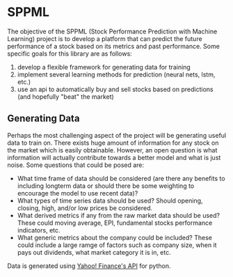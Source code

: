 # SPPML

The objective of the SPPML (Stock Performance Prediction with Machine Learning) project is to develop a platform that can predict the future performance of a stock based on its metrics and past performance.  Some specific goals for this library are as follows:
1. develop a flexible framework for generating data for training
2. implement several learning methods for prediction (neural nets, lstm, etc.)
3. use an api to automatically buy and sell stocks based on predictions (and hopefully "beat" the market)

## Generating Data

Perhaps the most challenging aspect of the project will be generating useful data to train on.  There exists huge amount of information for any stock on the market which is easily obtainable.  However, an open question is what information will actually contribute towards a better model and what is just noise.  Some questions that could be posed are:
- What time frame of data should be considered (are there any benefits to including longterm data or should there be some weighting to encourage the model to use recent data)?
- What types of time series data should be used? Should opening, closing, high, and/or low prices be considered.
- What derived metrics if any from the raw market data should be used?  These could moving average, EPI, fundamental stocks performance indicators, etc.
- What generic metrics about the company could be included?  These could include a large ramge of factors such as company size, when it pays out dividends, what market category it is in, etc.

Data is generated using [Yahoo! Finance's API](https://pypi.org/project/yfinance/) for python.  




